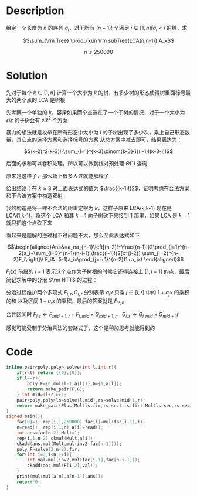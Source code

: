 # Description

给定一个长度为 $n$ 的序列 $a_i$，对于所有 $(n-1)!$ 个满足 $i\in [1,n]fa_i<i$ 的树，求

$$\sum_{\rm Tree} \prod_{x\in \rm subTree(LCA(n,n-1)} A_x$$

$$n\le 250000$$

# Solution

先对于每个 $k\in [1,n]$ 计算一个大小为 $k$ 的树，有多少树的形态使得树里面标号最大的两个点的 LCA 是树根

先考察一个单独的 $k$，容斥如果两个点选在了一个子树的情况，对于一个大小为 $siz$ 的子树会有 $siz^2$ 个方案

暴力的想法就是枚举在所有形态中大小为 $i$ 的子树出现了多少次，乘上自己形态数量，其它点的选择方案和选择标号的方案 从总方案中减去即可，结果表达为：

$$(k-2)^2(k-3)!-\sum_{l=1}^{k-3}\binom{k-3}{i}(i-1)!(k-3-i)!$$

后面的求和可以卷积处理，所以可以做到线对预处理 $\Theta(1)$ 查询

~~原来是这样子，那么场上很多人过就能解释了~~

给出结论：在 $k\ge 3$ 时上面表达式的值为 $\frac{(k-1)!}2$，证明考虑在合法方案和不合法方案中构造双射

我的构造是将一棵不合法的树重定根为 $k$，这样子原来 LCA(k,k-1) 现在是 LCA(1,k-1)，将这个 LCA 和其 $k-1$ 向子树砍下来接到 $1$ 那里，如果 LCA 是 $k-1$ 就只把这个点砍下来

看起来是题解的逆过程不过问题不大，那么至此表达式如下

$$\begin{aligned}Ans&=a_na_{n-1}\left[(n-2)!+\frac{(n-1)!}2\prod_{i=1}^{n-2}a_i+\sum_{i=3}^{n-1}(n-i-1)!\frac{(i-1)!}2[x^{i-2}] \sum_{i=2}^{n-2}F_i\right]\\
F_i&=(i-1)a_ix\prod_{j=i+1}^{n-2}(1+a_jx)
\end{aligned}$$

$F_i(x)$ 前缀的 $i-1$ 表示这个点作为子树根的时候它还得连接上 $[1,i-1]$ 的点，最后简记求解中的分治 $\rm NTT$ 的过程：

分治过程维护两个多项式 $F_{l,r},G_{l,r}$ 分别表示 $a_ix$ 只乘 $j\in[l,r]$ 中的 $1+a_jx$ 的乘积的和 以及区间 $1+a_ix$ 的乘积，最后的答案就是 $F_{2,n}$ 

合并区间时 $F_{l,r}\leftarrow F_{mid+1,r}+F_{l,mid}\times G_{mid+1,r}$，$G_{l,r} \to G_{l,mid}\times G_{mid+1}r$ 

感觉可能受制于分治乘法的套路式了，这个是稍加思考就能得到的

# Code

```cpp
inline pair<poly,poly> solve(int l,int r){
    if(r<l) return {{0},{0}};
    if(l==r){
        poly F={0,mul(l-1,a[l])},G={1,a[l]};
        return make_pair(F,G);
    } int mid=(l+r)>>1;
    pair<poly,poly>ls=solve(l,mid),rs=solve(mid+1,r);
    return make_pair(Plus(Mul(ls.fir,rs.sec),rs.fir),Mul(ls.sec,rs.sec));
}
signed main(){
    fac[0]=1; rep(i,1,250000) fac[i]=mul(fac[i-1],i);
    n=read(); rep(i,1,n) a[i]=read();
    int ans=fac[n-2],Mult=1;
    rep(i,1,n-2) ckmul(Mult,a[i]);
    ckadd(ans,mul(Mult,mul(inv2,fac[n-1])));
    poly F=solve(2,n-2).fir;
    for(int i=3;i<n;++i){
        int val=mul(inv2,mul(fac[i-1],fac[n-i-1]));
        ckadd(ans,mul(F[i-2],val));
    }
    print(mul(mul(a[n],a[n-1]),ans));
    return 0;
}
```